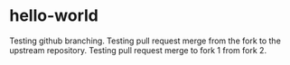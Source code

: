 # hello-world

Testing github branching. 
Testing pull request merge from the fork to the upstream repository.
Testing pull request merge to fork 1 from fork 2.
